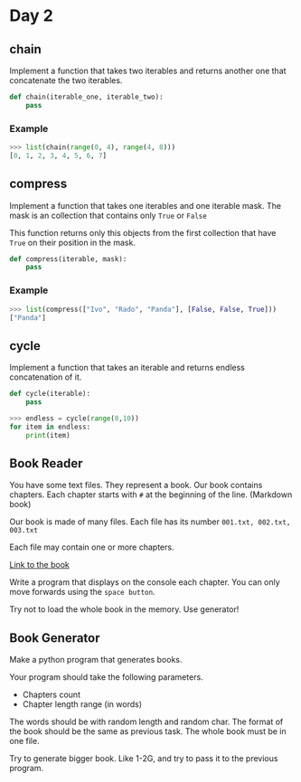 # Day 2

## chain

Implement a function that takes two iterables and returns another one that concatenate the two iterables. 


```python
def chain(iterable_one, iterable_two):
    pass
```

### Example

```python
>>> list(chain(range(0, 4), range(4, 8)))
[0, 1, 2, 3, 4, 5, 6, 7]
```

## compress

Implement a function that takes one iterables and one iterable mask. The mask is an collection that contains only ``True`` or ``False``

This function returns only this objects from the first collection that have ``True`` on their position in the mask.


```python
def compress(iterable, mask):
    pass
```

### Example

```python
>>> list(compress(["Ivo", "Rado", "Panda"], [False, False, True]))
["Panda"]
```

## cycle

Implement a function that takes an iterable and returns endless concatenation of it.


```python
def cycle(iterable):
    pass
```

```python
>>> endless = cycle(range(0,10))
for item in endless:
    print(item)
```

## Book Reader
You have some text files. They represent a book. Our book contains chapters. Each chapter starts with ``#`` at the beginning of the line. (Markdown book)

Our book is made of many files. Each file has its number ``001.txt, 002.txt, 003.txt``

Each file may contain one or more chapters.

[Link to the book](Book.zip)

Write a program that displays on the console each chapter. You can only move forwards using the ``space button``.

Try not to load the whole book in the memory. Use generator!

## Book Generator
Make a python program that generates books.

Your program should take the following parameters.

- Chapters count
- Chapter length range (in words)

The words should be with random length and random char. The format of the book should be the same as previous task. The whole book must be in one file.

Try to generate bigger book. Like 1-2G, and try to pass it to the previous program.
